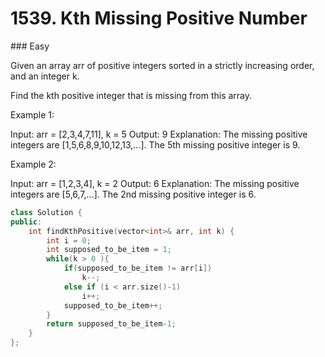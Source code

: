 # 1539. Kth Missing Positive Number
### Easy

Given an array arr of positive integers sorted in a strictly increasing order, and an integer k.

Find the kth positive integer that is missing from this array.

Example 1:

Input: arr = [2,3,4,7,11], k = 5
Output: 9
Explanation: The missing positive integers are [1,5,6,8,9,10,12,13,...]. The 5th missing positive integer is 9.

Example 2:

Input: arr = [1,2,3,4], k = 2
Output: 6
Explanation: The missing positive integers are [5,6,7,...]. The 2nd missing positive integer is 6.


```cpp
class Solution {
public:
    int findKthPositive(vector<int>& arr, int k) {
        int i = 0;
        int supposed_to_be_item = 1;
        while(k > 0 ){
            if(supposed_to_be_item != arr[i])
                k--;
            else if (i < arr.size()-1)
                i++;
            supposed_to_be_item++;
        }
        return supposed_to_be_item-1;
    }
};
```